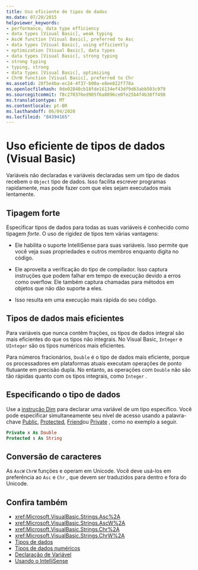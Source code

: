 ```yaml
---
title: Uso eficiente de tipos de dados
ms.date: 07/20/2015
helpviewer_keywords:
- performance, data type efficiency
- data types [Visual Basic], weak typing
- AscW function [Visual Basic], preferred to Asc
- data types [Visual Basic], using efficiently
- optimization [Visual Basic], data types
- data types [Visual Basic], strong typing
- strong typing
- typing, strong
- data types [Visual Basic], optimizing
- ChrW function [Visual Basic], preferred to Chr
ms.assetid: 28f5e4ba-ec24-4f37-b90a-e8ee822f778a
ms.openlocfilehash: 0de02840cb18fde16134ef43df9d63abb503c979
ms.sourcegitcommit: f8c270376ed905f6a8896ce0fe25b4f4b38ff498
ms.translationtype: MT
ms.contentlocale: pt-BR
ms.lasthandoff: 06/04/2020
ms.locfileid: "84394165"
---
```

# <a name="efficient-use-of-data-types-visual-basic"></a>Uso eficiente de tipos de dados (Visual Basic)
Variáveis não declaradas e variáveis declaradas sem um tipo de dados recebem o `Object` tipo de dados. Isso facilita escrever programas rapidamente, mas pode fazer com que eles sejam executados mais lentamente.

## <a name="strong-typing"></a>Tipagem forte
 Especificar tipos de dados para todas as suas variáveis é conhecido como tipagem *forte*. O uso de rigidez de tipos tem várias vantagens:

- Ele habilita o suporte IntelliSense para suas variáveis. Isso permite que você veja suas propriedades e outros membros enquanto digita no código.

- Ele aproveita a verificação do tipo de compilador. Isso captura instruções que podem falhar em tempo de execução devido a erros como overflow. Ele também captura chamadas para métodos em objetos que não dão suporte a eles.

- Isso resulta em uma execução mais rápida do seu código.

## <a name="most-efficient-data-types"></a>Tipos de dados mais eficientes
 Para variáveis que nunca contêm frações, os tipos de dados integral são mais eficientes do que os tipos não integrais. No Visual Basic, `Integer` e `UInteger` são os tipos numéricos mais eficientes.

 Para números fracionários, `Double` é o tipo de dados mais eficiente, porque os processadores em plataformas atuais executam operações de ponto flutuante em precisão dupla. No entanto, as operações com `Double` não são tão rápidas quanto com os tipos integrais, como `Integer` .

## <a name="specifying-data-type"></a>Especificando o tipo de dados
 Use a [instrução Dim](../../../language-reference/statements/dim-statement.md) para declarar uma variável de um tipo específico. Você pode especificar simultaneamente seu nível de acesso usando a palavra-chave [Public](../../../language-reference/modifiers/public.md), [Protected](../../../language-reference/modifiers/protected.md), [Friend](../../../language-reference/modifiers/friend.md)ou [Private](../../../language-reference/modifiers/private.md) , como no exemplo a seguir.

```vb
Private x As Double
Protected s As String
```

## <a name="character-conversion"></a>Conversão de caracteres
 As `AscW` `ChrW` funções e operam em Unicode. Você deve usá-los em preferência ao `Asc` e `Chr` , que devem ser traduzidos para dentro e fora do Unicode.

## <a name="see-also"></a>Confira também

- <xref:Microsoft.VisualBasic.Strings.Asc%2A>
- <xref:Microsoft.VisualBasic.Strings.AscW%2A>
- <xref:Microsoft.VisualBasic.Strings.Chr%2A>
- <xref:Microsoft.VisualBasic.Strings.ChrW%2A>
- [Tipos de dados](index.md)
- [Tipos de dados numéricos](numeric-data-types.md)
- [Declaração de Variável](../variables/variable-declaration.md)
- [Usando o IntelliSense](/visualstudio/ide/using-intellisense)
